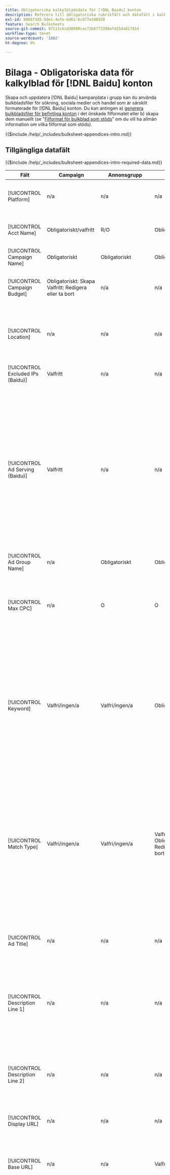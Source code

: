 ```yaml
---
title: Obligatoriska kalkylbladsdata för [!DNL Baidu] konton
description: Referera till obligatoriska rubrikfält och datafält i kalkylblad för [!DNL Baidu] konton.
exl-id: 9066f3d5-5de1-4efe-bd61-6c877e106920
feature: Search Bulksheets
source-git-commit: 97111c6cd38098cac72b8773390afd254a017d1d
workflow-type: tm+mt
source-wordcount: '1882'
ht-degree: 0%

---
```


# Bilaga - Obligatoriska data för kalkylblad för [!DNL Baidu] konton

Skapa och uppdatera [!DNL Baidu] kampanjdata i grupp kan du använda bulkbladsfiler för sökning, sociala medier och handel som är särskilt formaterade för [!DNL Baidu] konton. Du kan antingen a) [generera bulkbladsfiler för befintliga konton](../bulksheet-download.md) i det önskade filformatet eller b) skapa dem manuellt (se &quot;[Filformat för bulkblad som stöds](bulksheet-file-formats.md)&quot; om du vill ha allmän information om vilka filformat som stöds).

{{$include /help/_includes/bulksheet-appendices-intro.md}}

<!-- Hiding because this is probably too long a list to be useful.

## Available header fields

Platform,Acct Name,Campaign Name,Campaign Budget,Location,Excluded IPs (Baidu), Ad Serving (Baidu),Ad Group Name,Max CPC,Keyword,Match Type,Ad Title,Description Line 1,Description Line 2,Display URL,Base URL,Destination URL,Custom URL Param,Campaign Status,Ad Group Status,Keyword Status,Ad Status,Location Status,[Advertiser-specific Label Classification],Campaign ID,Ad Group ID,Keyword ID,Ad ID,AMO ID,Error Message

{{$include /help/_includes/bulksheet-headers-note.md}}

-->

## Tillgängliga datafält

{{$include /help/_includes/bulksheet-appendices-intro-required-data.md}}

| Fält | Campaign | Annonsgrupp | Nyckelord | Text Ad | Platsmål | Beskrivning |
|----|----|----|----|----|----|----|
| [!UICONTROL Platform] | n/a | n/a | n/a | n/a | n/a | (Ingår i genererade kalkylblad i informationssyfte) Annonsplattformen. Obligatoriskt såvida inte varje rad innehåller ett AMO-ID för entiteten. |
| [!UICONTROL Acct Name] | Obligatoriskt/valfritt | R/O | Obligatoriskt/valfritt | Obligatoriskt/valfritt | Obligatoriskt/valfritt | (Ingår i genererade kalkylblad i informationssyfte) Annonsplattformen. Obligatoriskt såvida inte varje rad innehåller ett AMO-ID för entiteten. |
| [!UICONTROL Campaign Name] | Obligatoriskt | Obligatoriskt | Obligatoriskt | Obligatoriskt | Obligatoriskt | Det unika namn som identifierar en kampanj för ett konto. |
| [!UICONTROL Campaign Budget] | Obligatoriskt: Skapa<br>Valfritt: Redigera eller ta bort | n/a | n/a | n/a | n/a | En daglig utgiftsgräns för kampanjen, med eller utan monetära symboler och interpunktion. Det här värdet åsidosätter men kan inte överskrida kontobudgeten. |
| [!UICONTROL Location] | n/a | n/a | n/a | n/a | Obligatoriskt | En geografisk plats där annonser för kampanjen ska placeras. Om du vill exkludera en plats ska du prefix platsen med ett minustecken (`-`). Om du inte anger specifika värden för kampanjen anges alla platser som mål. |
| [!UICONTROL Excluded IPs (Baidu)] | Valfritt | n/a | n/a | n/a | n/a | IP-adresser för webbplatser där annonserna inte ska visas. Avgränsa flera värden med kommatecken. |
| [!UICONTROL Ad Serving (Baidu)] | Valfritt | n/a | n/a | n/a | n/a | Hur ofta kan ni leverera era aktiva annonser i relation till varandra inom en annonsgrupp?<ul><li><i>Rotera</i> (standardinställningen för nya kampanjer): Var och en av era annonser kommer in på annonsauktionen ungefär lika många gånger, vilket gör att Search, Social och Commerce kan poängsätta annonserna inte bara med klickfrekvens utan även med konverteringar.</li><li><i>Optimera:</i> Annonsnätverket prioriterar annonser som har en kombination av en hög klickfrekvens och en hög kvalitet. Dessa annonser kommer in på annonsauktionen oftare, och med tiden prioriteras en enskild annons. Resultatet kan vara inkonsekvent med era affärs- och optimeringsmål.</li></ul> |
| [!UICONTROL Ad Group Name] | n/a | Obligatoriskt | Obligatoriskt | Obligatoriskt | n/a | Det unika namn som identifierar en annonsgrupp. |
| [!UICONTROL Max CPC] | n/a | O | O | n/a | n/a | Den maximala kostnaden per klick (CPC), som är det högsta belopp du betalar för en annonsklickning i söknätverket, med eller utan monetära symboler och interpunktion. Du kan ange värden för annonsgrupper och nyckelord. Standardvärdet för ett nytt nyckelord ärvs från annonsgruppsnivån. |
| [!UICONTROL Keyword] | Valfri/ingen/a | Valfri/ingen/a | Obligatoriskt | n/a | n/a | Nyckelordssträngen.<br><br>Om du vill exkludera ett nyckelord på annonsgruppen eller kampanjnivån anger du [!UICONTROL Match Type] till [!UICONTROL Negative]. Om raden innehåller annonsgruppens namn exkluderas nyckelordet för annonsgruppen. Om raden inte innehåller annonsgruppens namn exkluderas nyckelordet för hela kampanjen.<br><br><b>Obs!</b>Om du ändrar ett Baidu-nyckelord tas det befintliga nyckelordet bort och ett nytt skapas med ett nytt nyckelords-ID. Du kan dock ändra matchningstypen utan att ta bort det befintliga nyckelordet. |
| [!UICONTROL Match Type] | Valfri/ingen/a | Valfri/ingen/a | Valfritt: Skapa<br>Obligatoriskt/valfritt: Redigera eller ta bort | n/a | n/a | Nyckelordsmatchningsalternativet för nyckelordet: <i>[!UICONTROL Broad]</i>, <i>[!UICONTROL Exact]</i>, <i>[!UICONTROL Phrase]</i>, <i>[!UICONTROL Negative Broad]</i>, eller <i>[!UICONTROL Negative Exact]</i>. Definiera negativa nyckelord på kampanjnivå eller annonsgruppnivå.<br><br>För nya nyckelord är standardvärdet <i>[!UICONTROL Broad]</i>. Ett värde för matchningstypen eller nyckelords-ID krävs bara för att redigera ett nyckelord med flera matchningstyper.<br><br><b>Obs!</b>Du kan ändra matchningstypen för en [!DNL Baidu] utan att ta bort det befintliga nyckelordet. |
| [!UICONTROL Ad Title] | n/a | n/a | n/a | Obligatoriskt | n/a | Annonsens rubrik. Maxlängden är 14 dubbelbyte- eller 28 enkelbyte-tecken.<br><br><b>Obs!</b> Om du ändrar annonskopian tas den befintliga annonsen bort och en ny annons med samma egenskaper skapas. |
| [!UICONTROL Description Line 1] | n/a | n/a | n/a | Obligatoriskt | n/a | Den första raden i en annons innehåll. Minsta längd är fyra dubbelbyte- eller åtta enkelbyte-tecken, och den maximala längden är 20 dubbelbyte- eller 40 enkelbyte-tecken.<br><br><b>Obs!</b> Om du ändrar annonskopian tas den befintliga annonsen bort och en ny annons med samma egenskaper skapas. |
| [!UICONTROL Description Line 2] | n/a | n/a | n/a | Obligatoriskt | n/a | Den andra raden i en annons innehåll. Minsta längd är fyra dubbelbyte- eller åtta enkelbyte-tecken, och den maximala längden är 20 dubbelbyte- eller 40 enkelbyte-tecken.<br><br><b>Obs!</b> Om du ändrar annonskopian tas den befintliga annonsen bort och en ny annons med samma egenskaper skapas. |
| [!UICONTROL Display URL] | n/a | n/a | n/a | Obligatoriskt | n/a | Den URL som visas i en annons. Den maximala längden är 35 tecken med en byte. |
| [!UICONTROL Base URL] | n/a | n/a | Valfritt | Obligatoriskt | n/a | URL:en till landningssidan som slutanvändarna tas till när de klickar på annonsen, inklusive eventuella tilläggsparametrar som konfigurerats för kampanjen eller kontot.<br><br>Bas/slutliga URL:er på nyckelordsnivå åsidosätter URL:er på annonsnivå och högre. |
| [!UICONTROL Destination URL] | n/a | n/a | n/a | n/a | n/a | (Ingår i genererade kalkylblad i informationssyfte, inte i annonsnätverket) För konton med mål-URL:er är det här värdet den URL som länkar en annons till en bas-URL/landningssida på annonsörens webbplats (ibland via en annan webbplats som spårar klickningen och sedan dirigerar om användaren till landningssidan). Den innehåller eventuella tilläggsparametrar som har konfigurerats för kampanj eller konto för sökning, sociala medier och handel. Om du genererade spårnings-URL:er baseras det här värdet på spårningsparametrarna i dina kontoinställningar och kampanjinställningar. Om du har lagt till nätverksspecifika parametrar kan de ersättas med motsvarande parametrar för Sök, Socialt och Handel.<br><br>För konton med slutliga URL:er visar den här kolumnen samma värde som [!UICONTROL Base URL/Final URL column]. |
| [!UICONTROL Custom URL Param] | n/a | n/a | Valfritt | Valfritt | n/a | Data som ska ersätta `{custom_code}` dynamisk variabel när variabeln inkluderas i spårningsparametrarna för sökkontot eller kampanjinställningarna. Om du vill infoga det anpassade värdet i spårnings-URL överför du kalkylbladsfilen med [!UICONTROL Generate Tracking URLs] alternativ. |
| [!UICONTROL Campaign Status] | Valfritt: Skapa eller redigera<br>Obligatoriskt: Ta bort | n/a | n/a | n/a | n/a | Visningsstatus för kampanjen: <i>[!UICONTROL Active]</i>, <i>[!UICONTROL Paused]</i>, eller <i>[!UICONTROL Deleted]</i> (endast befintliga kampanjer). Standardinställningen för nya kampanjer är <i>[!UICONTROL Active]</i>. Om du vill ta bort en aktiv eller pausad kampanj anger du värdet[!UICONTROL Deleted]&quot;. |
| [!UICONTROL Ad Group Status] | n/a | Valfritt: Skapa eller redigera<br>Obligatoriskt: Ta bort | n/a | n/a | n/a | Annonsgruppens visningsstatus: <i>[!UICONTROL Active]</i>, <i>[!UICONTROL Paused]</i>, eller <i>[!UICONTROL Deleted]</i> (endast befintliga annonsgrupper). Standardinställningen för nya annonsgrupper är <i>[!UICONTROL Active]</i>. Om du vill ta bort en aktiv eller pausad annonsgrupp anger du värdet[!UICONTROL Deleted]&quot;. |
| [!UICONTROL Keyword Status] | n/a | n/a | Valfritt: Skapa eller redigera<br>Obligatoriskt: Ta bort | n/a | n/a | Visningsstatus för nyckelordet: <i>[!UICONTROL Active]</i>, <i>[!UICONTROL Deleted]</i> (endast befintliga nyckelord), <i>[!UICONTROL Inactive]</i> (ej redigerbart), <i>[!UICONTROL Paused]</i> (endast befintliga nyckelord), eller <i>[!UICONTROL Pending]</i>(går inte att redigera). Standardvärdet för nya nyckelord är <i>[!UICONTROL Active]</i>.<br><br>Om du vill ta bort ett nyckelord anger du värdet <i>[!UICONTROL Deleted]</i>. |
| [!UICONTROL Ad Status] | n/a | n/a | n/a | Valfritt: Skapa eller redigera<br>Obligatoriskt: Ta bort | n/a | Annonsens visningsstatus: <i>[!UICONTROL Active]</i>(standard för nya annonser), <i>[!UICONTROL Deleted]</i> (endast befintliga annonser), <i>[!UICONTROL Disapproved]</i> (ej redigerbart), <i>[!UICONTROL Inactive]</i> (ej redigerbart), <i>[!UICONTROL Paused]</i>, eller <i>[!UICONTROL Pending (not editable)]</i>.<br><br>Om du vill ta bort en annons anger du värdet <i>[!UICONTROL Deleted]</i>. |
| [!UICONTROL Location Status] | n/a | n/a | n/a | n/a | Valfritt: Skapa eller redigera<br>Obligatoriskt: Ta bort | Status för platsmålet: <i>[!UICONTROL Active]</i> eller <i>[!UICONTROL Deleted] (endast befintliga platser). Standardinställningen för nya platser är <i>[!UICONTROL Active]. Om du vill ta bort en aktiv plats anger du värdet <i>[!UICONTROL Deleted]. |
| \[Advertiser-specific Label Classification\] | Valfritt | Valfritt | Valfritt | Valfritt | n/a | (Namngiven för en annonsörspecifik etikettklassificering, t.ex. &quot;Färg&quot; för en etikettklassificering som kallas Färg) Ett värde för den angivna klassificeringen som är associerad med entiteten. Du kan bara inkludera ett värde per klassificering per enhet (till exempel&quot;red&quot; för etikettklassificeringen&quot;Color&quot; för kampanj A). Maxlängden är 100 tecken och värdet kan innehålla ASCII-tecken och tecken som inte är ASCII-tecken.<br><br>Etikettklassificeringar och deras etikettvärden används för alla underordnade komponenter. Nya komponenter som läggs till senare kopplas automatiskt till etiketten. <br><br>Klassificeringsnamnet och klassificeringsvärdet är inte skiftlägeskänsliga. |
| [!UICONTROL Constraints] | Valfritt | Valfritt | Valfritt | n/a | n/a | En begränsning som är tilldelad entiteten. Du kan bara tilldela en begränsning per enhet.<br><br>Begränsningar ärvs av underordnade entiteter, så du behöver inte ange värden för underordnade entiteter om du inte vill åsidosätta de ärvda värdena. |
| [!UICONTROL Campaign ID] | Ej tillämpligt: Skapa<br>Obligatoriskt/valfritt: Redigera och ta bort | Valfritt | Valfritt | Valfritt | n/a | Det unika ID som identifierar en befintlig kampanj. I CSV- och TSV-filer måste det föregås av ett enkelt citattecken (&#39;).[^1] Krävs endast när du ändrar kampanjnamnet, såvida inte raden innehåller ett AMO-ID för kampanjen. |
| [!UICONTROL Ad Group ID] | n/a | Ej tillämpligt: Skapa<br>Obligatoriskt/valfritt: Redigera och ta bort | Valfritt | Valfritt | n/a | Det unika ID som identifierar en befintlig annonsgrupp. I CSV- och TSV-filer måste det föregås av ett enkelt citattecken (&#39;).[^1] Krävs endast när du ändrar annonsgruppens namn, såvida inte raden innehåller ett AMO-ID för annonsgruppen. |
| [!UICONTROL Keyword ID] | n/a | n/a | Ej tillämpligt: Skapa<br>Obligatoriskt/valfritt: Redigera och ta bort | n/a | n/a | Det unika ID som identifierar ett befintligt nyckelord. I CSV- och TSV-filer måste det föregås av ett enkelt citattecken (&#39;).[^1] Krävs endast när du ändrar nyckelordsnamnet, såvida inte raden innehåller a) tillräckliga egenskapskolumner för att identifiera nyckelordet eller b) ett AMO-ID. |
| [!UICONTROL Ad ID] | n/a | n/a | n/a | Ej tillämpligt: Skapa<br>Obligatoriskt/valfritt: Redigera och ta bort | n/a | Det unika ID som identifierar ett befintligt nyckelord. I CSV- och TSV-filer måste det föregås av ett enkelt citattecken (&#39;).[^1] Krävs endast när du ändrar nyckelordsnamnet, såvida inte raden innehåller a) tillräckliga egenskapskolumner för att identifiera nyckelordet eller b) ett AMO-ID. |
| [!UICONTROL AMO ID] | Ej tillämpligt: Skapa<br>Valfritt: Redigera och ta bort | Ej tillämpligt: Skapa<br>Valfritt: Redigera och ta bort | Ej tillämpligt: Skapa<br>Valfritt: Redigera och ta bort | Ej tillämpligt: Skapa<br>Valfritt: Redigera och ta bort | Ej tillämpligt: Skapa<br>Valfritt: Redigera och ta bort | (I genererade kalkylblad) [!DNL Adobe]-genererad unik identifierare för en synkroniserad entitet. För responsiva sökannonser krävs AMO-ID:t för att redigera eller ta bort annonser, såvida du inte inkluderar [!UICONTROL Ad ID]. Om du vill redigera data för alla andra entitetstyper med ett AMO-ID måste AMO-ID:t redigera eller ta bort data, såvida du inte inkluderar enhets-ID och överordnat enhets-ID.<br><br>Sökning, sociala medier och handel använder värdet för att fastställa rätt identitet för redigering, men skickar inte ID:t till annonsnätverket. |
| [!UICONTROL EF Error Message] | n/a | n/a | n/a | n/a | n/a | (Ingår i genererade kalkylblad i informationssyfte) Platshållare för att visa felmeddelanden från Sök, Social och Commerce gällande data på raden. Felmeddelanden ingår i [!UICONTROL EF Errors] filer. Det här värdet är inte registrerat i annonsnätverket. |
| [!UICONTROL SE Error Message] | n/a | n/a | n/a | n/a | n/a | (Ingår i genererade kalkylblad i informationssyfte) Platshållare för att visa felmeddelanden från annonsnätverket med avseende på data i raden. Felmeddelanden ingår i [!UICONTROL SE Errors] filer. Det här värdet är inte registrerat i annonsnätverket. |

[^1]: Excel konverterar stora tal till vetenskaplig notation (till exempel 2.12E+09 för 2115585666) när filen öppnas. Om du vill visa siffror i standardnotationen markerar du en cell i kolumnen och klickar inuti formelfältet.

>[!MORELIKETHIS]
>
>* [Bilaga - Fel i bulkark](../bulksheet-errors.md)
>* [Åtgärder som du kan utföra i kalkylblad](bulksheet-operations.md)
>* [Filformat för kalkylblad som stöds](bulksheet-file-formats.md)
>* [Hämta/skapa en kalkylbladsfil](../bulksheet-download.md)
>* [Klickningsspårningsformat för [!DNL Naver]](/help/search-social-commerce/tracking/formats-click-tracking-naver.md)
>* [Överföra en kalkylbladsfil eller korrigerad felfil](../bulksheet-upload.md)
